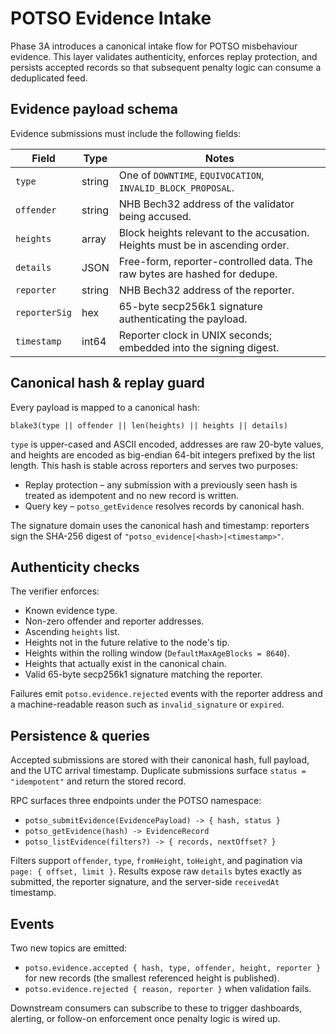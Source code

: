 # POTSO Evidence Intake

Phase 3A introduces a canonical intake flow for POTSO misbehaviour evidence. This layer validates authenticity, enforces replay protection, and persists accepted records so that subsequent penalty logic can consume a deduplicated feed.

## Evidence payload schema

Evidence submissions must include the following fields:

| Field | Type | Notes |
| --- | --- | --- |
| `type` | string | One of `DOWNTIME`, `EQUIVOCATION`, `INVALID_BLOCK_PROPOSAL`. |
| `offender` | string | NHB Bech32 address of the validator being accused. |
| `heights` | array<uint64> | Block heights relevant to the accusation. Heights must be in ascending order. |
| `details` | JSON | Free-form, reporter-controlled data. The raw bytes are hashed for dedupe. |
| `reporter` | string | NHB Bech32 address of the reporter. |
| `reporterSig` | hex | 65-byte secp256k1 signature authenticating the payload. |
| `timestamp` | int64 | Reporter clock in UNIX seconds; embedded into the signing digest. |

## Canonical hash & replay guard

Every payload is mapped to a canonical hash:

```
blake3(type || offender || len(heights) || heights || details)
```

`type` is upper-cased and ASCII encoded, addresses are raw 20-byte values, and heights are encoded as big-endian 64-bit integers prefixed by the list length. This hash is stable across reporters and serves two purposes:

* Replay protection – any submission with a previously seen hash is treated as idempotent and no new record is written.
* Query key – `potso_getEvidence` resolves records by canonical hash.

The signature domain uses the canonical hash and timestamp: reporters sign the SHA-256 digest of `"potso_evidence|<hash>|<timestamp>"`.

## Authenticity checks

The verifier enforces:

* Known evidence type.
* Non-zero offender and reporter addresses.
* Ascending `heights` list.
* Heights not in the future relative to the node's tip.
* Heights within the rolling window (`DefaultMaxAgeBlocks = 8640`).
* Heights that actually exist in the canonical chain.
* Valid 65-byte secp256k1 signature matching the reporter.

Failures emit `potso.evidence.rejected` events with the reporter address and a machine-readable reason such as `invalid_signature` or `expired`.

## Persistence & queries

Accepted submissions are stored with their canonical hash, full payload, and the UTC arrival timestamp. Duplicate submissions surface `status = "idempotent"` and return the stored record.

RPC surfaces three endpoints under the POTSO namespace:

* `potso_submitEvidence(EvidencePayload) -> { hash, status }`
* `potso_getEvidence(hash) -> EvidenceRecord`
* `potso_listEvidence(filters?) -> { records, nextOffset? }`

Filters support `offender`, `type`, `fromHeight`, `toHeight`, and pagination via `page: { offset, limit }`. Results expose raw `details` bytes exactly as submitted, the reporter signature, and the server-side `receivedAt` timestamp.

## Events

Two new topics are emitted:

* `potso.evidence.accepted { hash, type, offender, height, reporter }` for new records (the smallest referenced height is published).
* `potso.evidence.rejected { reason, reporter }` when validation fails.

Downstream consumers can subscribe to these to trigger dashboards, alerting, or follow-on enforcement once penalty logic is wired up.

